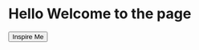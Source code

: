 <script src="test.js">
</script>

 <h1>Hello Welcome to the page </h1>
 <div>
 <div class="container" id="quotesButton" display="block">
            <div class="buttonCenter">
                <input type="button" onclick="displayQuotes()" class="button" value="Inspire Me">
            </div>
 </div>
 <div class="container" id="quotesDiv" display="block">
            <h1 id="quote"></h1>
            <h1 id="author"></h1>
 </div>
 </div>


       

